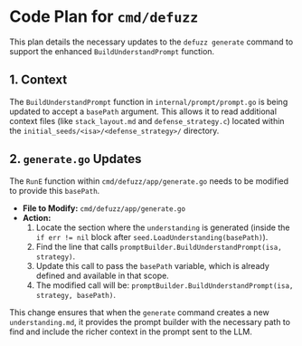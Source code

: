 # Code Plan for `cmd/defuzz`

This plan details the necessary updates to the `defuzz generate` command to support the enhanced `BuildUnderstandPrompt` function.

## 1. Context

The `BuildUnderstandPrompt` function in `internal/prompt/prompt.go` is being updated to accept a `basePath` argument. This allows it to read additional context files (like `stack_layout.md` and `defense_strategy.c`) located within the `initial_seeds/<isa>/<defense_strategy>/` directory.

## 2. `generate.go` Updates

The `RunE` function within `cmd/defuzz/app/generate.go` needs to be modified to provide this `basePath`.

-   **File to Modify:** `cmd/defuzz/app/generate.go`
-   **Action:**
    1.  Locate the section where the `understanding` is generated (inside the `if err != nil` block after `seed.LoadUnderstanding(basePath)`).
    2.  Find the line that calls `promptBuilder.BuildUnderstandPrompt(isa, strategy)`.
    3.  Update this call to pass the `basePath` variable, which is already defined and available in that scope.
    4.  The modified call will be: `promptBuilder.BuildUnderstandPrompt(isa, strategy, basePath)`.

This change ensures that when the `generate` command creates a new `understanding.md`, it provides the prompt builder with the necessary path to find and include the richer context in the prompt sent to the LLM.
